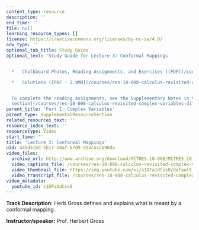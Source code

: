 ```yaml
---
content_type: resource
description: ''
end_time: ''
file: null
learning_resource_types: []
license: https://creativecommons.org/licenses/by-nc-sa/4.0/
ocw_type: ''
optional_tab_title: Study Guide
optional_text: 'Study Guide for Lecture 3: Conformal Mappings


  *   Chalkboard Photos, Reading Assignments, and Exercises ([PDF](/courses/res-18-008-calculus-revisited-complex-variables-differential-equations-and-linear-algebra-fall-2011/resources/mitres_18_008_parti_lec03))

  *   Solutions ([PDF - 2.9MB](/courses/res-18-008-calculus-revisited-complex-variables-differential-equations-and-linear-algebra-fall-2011/resources/mitres_18_008_parti_sol03))


  To complete the reading assignments, see the Supplementary Notes in the [Study Materials
  section](/courses/res-18-008-calculus-revisited-complex-variables-differential-equations-and-linear-algebra-fall-2011/pages/study-materials).'
parent_title: 'Part I: Complex Variables'
parent_type: SupplementalResourceSection
related_resources_text: ''
resource_index_text: ''
resourcetype: Video
start_time: ''
title: 'Lecture 3: Conformal Mappings'
uid: 445d516d-5b17-10af-57d9-953ca1cb90da
video_files:
  archive_url: http://www.archive.org/download/MITRES.18-008/MITRES_18-008_Part1_lec3_300k.mp4
  video_captions_file: /courses/res-18-008-calculus-revisited-complex-variables-differential-equations-and-linear-algebra-fall-2011/c7ae495c94685dfcb0f4ee6140f44c8d_s1DFa1dCss0.vtt
  video_thumbnail_file: https://img.youtube.com/vi/s1DFa1dCss0/default.jpg
  video_transcript_file: /courses/res-18-008-calculus-revisited-complex-variables-differential-equations-and-linear-algebra-fall-2011/30d87e241d08280a05f03f4ecd47ef7e_s1DFa1dCss0.pdf
video_metadata:
  youtube_id: s1DFa1dCss0
---
```


**Track Description:** Herb Gross defines and explains what is meant by a conformal mapping.

**Instructor/speaker:** Prof. Herbert Gross

